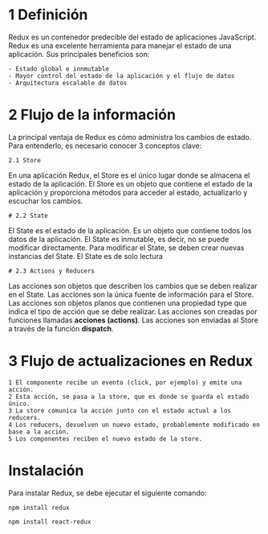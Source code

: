 # 1 Definición
Redux es un contenedor predecible del estado de aplicaciones JavaScript. Redux es una excelente herramienta para manejar el estado de una aplicación. Sus principales beneficios son:

    - Estado global e innmutable
    - Mayor control del estado de la aplicación y el flujo de datos
    - Arquitectura escalable de datos

# 2 Flujo de la información
La principal ventaja de Redux es cómo administra los cambios de estado. Para entenderlo, es necesario conocer 3 conceptos clave:

    2.1 Store
En una aplicación Redux, el Store es el único lugar donde se almacena el estado de la aplicación. El Store es un objeto que contiene el estado de la aplicación y proporciona métodos para acceder al estado, actualizarlo y escuchar los cambios.

    # 2.2 State
El State es el estado de la aplicación. Es un objeto que contiene todos los datos de la aplicación. El State es inmutable, es decir, no se puede modificar directamente. Para modificar el State, se deben crear nuevas instancias del State. El State es de solo lectura

    # 2.3 Actions y Reducers
Las acciones son objetos que describen los cambios que se deben realizar en el State. Las acciones son la única fuente de información para el Store. Las acciones son objetos planos que contienen una propiedad type que indica el tipo de acción que se debe realizar. Las acciones son creadas por funciones llamadas **acciones (actions)**. Las acciones son enviadas al Store a través de la función **dispatch**.

# 3 Flujo de actualizaciones en Redux
    1 El componente recibe un evento (click, por ejemplo) y emite una acción.
    2 Esta acción, se pasa a la store, que es donde se guarda el estado único.
    3 La store comunica la acción junto con el estado actual a los reducers.
    4 Los reducers, devuelven un nuevo estado, probablemente modificado en base a la acción.
    5 Los componentes reciben el nuevo estado de la store.

# Instalación
Para instalar Redux, se debe ejecutar el siguiente comando:

    npm install redux

<!-- instalar react redux -->
    npm install react-redux


